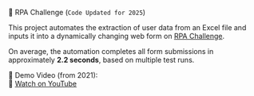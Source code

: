 🚀 RPA Challenge (`Code Updated for 2025`)  

This project automates the extraction of user data from an Excel file and inputs it into a dynamically changing 
web form on [RPA Challenge](https://rpachallenge.com/).  

On average, the automation completes all form submissions in approximately **2.2 seconds**, based on multiple test runs.

🎥 Demo Video (from 2021):  
🔗 [Watch on YouTube](https://www.youtube.com/watch?v=ndPgw4SZjQw)